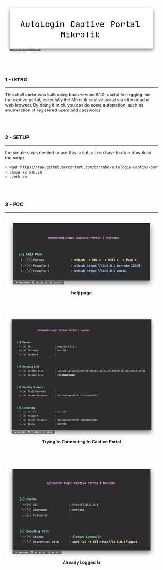 <p align="center">
  <img src="docs/logo.png">
</p>

<br/><br/>

### 1 - INTRO
---
This shell script was built using bash version 5.1.0, useful for logging into the captive portal, especially the Mikrotik captive portal via cli instead of web browser.
By doing it in cli, you can do some automation, such as enumeration of registered users and passwords

<br/><br/>

### 2 - SETUP
---
the simple steps needed to use this script, all you have to do is download the script

```sh
> wget https://raw.githubusercontent.com/berrabe/autologin-captive-portal-mikrotik/master/mtk.sh
> chmod +x mtk.sh
> ./mtk.sh
```

<br/><br/>

### 3 - POC
---
<p align="center">
  <img src="docs/help.png"><br/>
  <b>help page</b>
</p>

<br/><br/>

<p align="center">
  <img src="docs/connecting.png"><br/>
  <b>Trying to Connecting to Captive Portal</b>
</p>

<br/><br/>

<p align="center">
  <img src="docs/logged.png"><br/>
  <b>Already Logged In</b>
</p>
